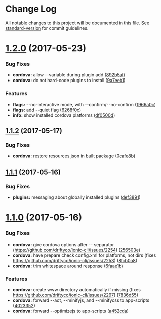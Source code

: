 # Change Log

All notable changes to this project will be documented in this file.
See [standard-version](https://github.com/conventional-changelog/standard-version) for commit guidelines.

<a name="1.2.0"></a>
# [1.2.0](https://github.com/driftyco/ionic-cli/compare/@ionic/cli-plugin-cordova@1.1.2...@ionic/cli-plugin-cordova@1.2.0) (2017-05-23)


### Bug Fixes

* **cordova:** allow --variable during plugin add ([892b5af](https://github.com/driftyco/ionic-cli/commit/892b5af))
* **cordova:** do not hard-code plugins to install ([9a7eeb1](https://github.com/driftyco/ionic-cli/commit/9a7eeb1))


### Features

* **flags:** --no-interactive mode, with --confirm/--no-confirm ([1966a0c](https://github.com/driftyco/ionic-cli/commit/1966a0c))
* **flags:** add --quiet flag ([6268f0c](https://github.com/driftyco/ionic-cli/commit/6268f0c))
* **info:** show installed cordova platforms ([df0500d](https://github.com/driftyco/ionic-cli/commit/df0500d))




<a name="1.1.2"></a>
## [1.1.2](https://github.com/driftyco/ionic-cli/compare/@ionic/cli-plugin-cordova@1.1.1...@ionic/cli-plugin-cordova@1.1.2) (2017-05-17)


### Bug Fixes

* **cordova:** restore resources.json in built package ([0cafe8b](https://github.com/driftyco/ionic-cli/commit/0cafe8b))




<a name="1.1.1"></a>
## [1.1.1](https://github.com/driftyco/ionic-cli/compare/@ionic/cli-plugin-cordova@1.1.0...@ionic/cli-plugin-cordova@1.1.1) (2017-05-16)


### Bug Fixes

* **plugins:** messaging about globally installed plugins ([def3891](https://github.com/driftyco/ionic-cli/commit/def3891))




<a name="1.1.0"></a>
# [1.1.0](https://github.com/driftyco/ionic-cli/compare/@ionic/cli-plugin-cordova@1.0.0...@ionic/cli-plugin-cordova@1.1.0) (2017-05-16)


### Bug Fixes

* **cordova:** give cordova options after -- separator (https://github.com/driftyco/ionic-cli/issues/2254) ([256503e](https://github.com/driftyco/ionic-cli/commit/256503e))
* **cordova:** have prepare check config.xml for platforms, not dirs (fixes https://github.com/driftyco/ionic-cli/issues/2253) ([8fcb0a8](https://github.com/driftyco/ionic-cli/commit/8fcb0a8))
* **cordova:** trim whitespace around response ([6faae1b](https://github.com/driftyco/ionic-cli/commit/6faae1b))


### Features

* **cordova:** create www directory automatically if missing (fixes https://github.com/driftyco/ionic-cli/issues/2297) ([7836d55](https://github.com/driftyco/ionic-cli/commit/7836d55))
* **cordova:** forward --aot, --minifyjs, and --minifycss to app-scripts ([4023352](https://github.com/driftyco/ionic-cli/commit/4023352))
* **cordova:** forward --optimizejs to app-scripts ([a452cda](https://github.com/driftyco/ionic-cli/commit/a452cda))
